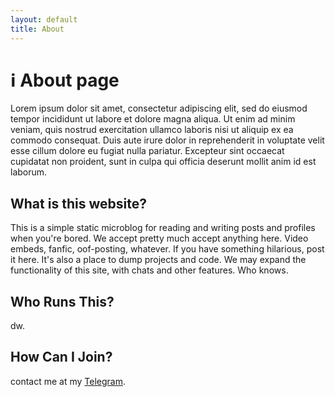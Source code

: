 ```yaml
---
layout: default
title: About
---
```

# ℹ About page
Lorem ipsum dolor sit amet, consectetur adipiscing elit, sed do eiusmod tempor incididunt ut labore et dolore magna aliqua. Ut enim ad minim veniam, quis nostrud exercitation ullamco laboris nisi ut aliquip ex ea commodo consequat. Duis aute irure dolor in reprehenderit in voluptate velit esse cillum dolore eu fugiat nulla pariatur. Excepteur sint occaecat cupidatat non proident, sunt in culpa qui officia deserunt mollit anim id est laborum.

## What is this website?
This is a simple static microblog for reading and writing posts and profiles when you're bored. We accept pretty much accept anything here. Video embeds, fanfic, oof-posting, whatever. If you have something hilarious, post it here. It's also a place to dump projects and code. We may expand the functionality of this site, with chats and other features. Who knows.

## Who Runs This?
dw.

## How Can I Join?
contact me at my [Telegram](https://t.me/torresjrjr).